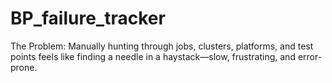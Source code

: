 # BP_failure_tracker
The Problem: Manually hunting through jobs, clusters, platforms, and test points feels like finding a needle in a haystack—slow, frustrating, and error-prone.
